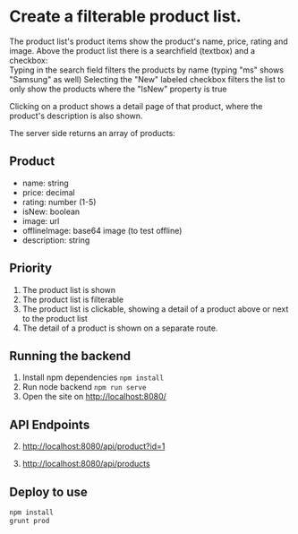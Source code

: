 # Create a filterable product list. 

The product list's product items show the product's name, price, rating and image. 
Above the product list there is a searchfield (textbox) and a checkbox:  
Typing in the search field filters the products by name (typing "ms" shows "Samsung" as well)
Selecting the "New" labeled checkbox filters the list to only show the products where the "IsNew" property is true

Clicking on a product shows a detail page of that product, where the product's description is also shown.


The server side returns an array of products:

## Product
+ name: string
+ price: decimal
+ rating: number (1-5)
+ isNew: boolean
+ image: url
+ offlineImage: base64 image (to test offline)
+ description: string


## Priority
1. The product list is shown
2. The product list is filterable
3. The product list is clickable, showing a detail of a product above or next to the product list
4. The detail of a product is shown on a separate route.


## Running the backend

1. Install npm dependencies `npm install` 
2. Run node backend `npm run serve` 
3. Open the site on <http://localhost:8080/>

## API Endpoints

2. <http://localhost:8080/api/product?id=1>

3. <http://localhost:8080/api/products>

## Deploy to use
```bash
npm install
grunt prod
```